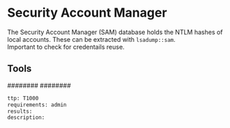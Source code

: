 # Security Account Manager
The Security Account Manager (SAM) database holds the NTLM hashes of local accounts. These can be extracted with `lsadump::sam`.  
Important to check for credentails reuse.

## Tools
########
########


```meta
ttp: T1000
requirements: admin
results: 
description: 
```
